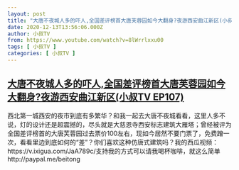 ```yaml
---
layout: post
title: "大唐不夜城人多的吓人,全国差评榜首大唐芙蓉园如今大翻身?夜游西安曲江新区(小叔TV EP107)"
date: 2020-12-13T13:56:06.000Z
author: 小叔TV
from: https://www.youtube.com/watch?v=8lWrrlxxu00
tags: [ 小叔TV ]
categories: [ 小叔TV ]
---
```

<!--1607867766000-->
[大唐不夜城人多的吓人,全国差评榜首大唐芙蓉园如今大翻身?夜游西安曲江新区(小叔TV EP107)](https://www.youtube.com/watch?v=8lWrrlxxu00)
------

<div>
西北第一城西安的夜市到底有多繁华？和我一起去大唐不夜城看看，这里人多不说，灯的设计还是超震撼的，尽头就是大慈恩寺西安标志建筑大雁塔；曾经被评为全国差评榜首的大唐芙蓉园过去票价100左右，现如今居然不要门票了，免费蹭一次，看看里边到底如何的“差”？你们喜欢这种仿唐式建筑吗？我的西瓜视频：https://v.ixigua.com/JaA789c/支持我的方式可以请我喝杯咖啡，就这么简单http://paypal.me/beitong
</div>
